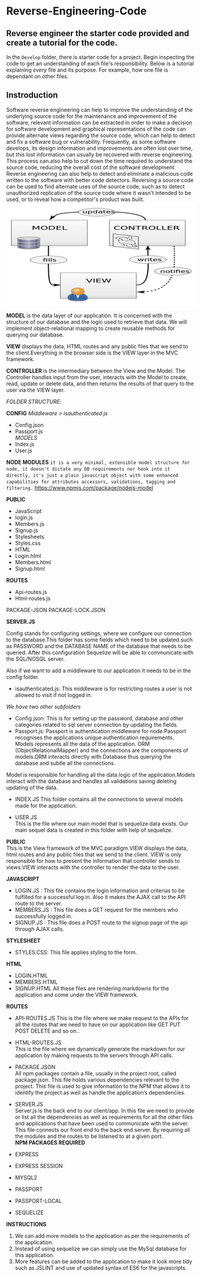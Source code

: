 # Reverse-Engineering-Code
## Reverse engineer the starter code provided and create a tutorial for the code.

In the `Develop` folder, there is starter code for a project. Begin inspecting the code to get an understanding of each file's responsibility. Below is a tutorial explaining *every* file and its purpose. For example, how one file is dependant on other files.

## Instroduction
Software​ reverse engineering can help to improve the understanding of the underlying source code for the maintenance and improvement of the software, relevant information can be extracted in order to make a decision for software development and graphical representations of the code can provide alternate views regarding the source code, which can help to detect and fix a software bug or vulnerability. Frequently, as some software develops, its design information and improvements are often lost over time, but this lost information can usually be recovered with reverse engineering. This process can also help to cut down the time required to understand the source code, reducing the overall cost of the software development.​ Reverse engineering can also help to detect and eliminate a malicious code written to the software with better code detectors. Reversing a source code can be used to find alternate uses of the source code, such as to detect unauthorized replication of the source code where it wasn't intended to be used, or to reveal how a competitor's product was built. 				
![demo](./assets/reverse-eng-demo.png)

**MODEL**​ is the data layer of our application. It is concerned with the structure of our database and the logic used to retrieve that data. We will implement object-relational mapping to create reusable methods for querying our database​. 
					
**VIEW** ​displays the data, HTML routes and any public files that we send to the client.Everything in the browser side is the VIEW layer in the MVC framework. 
		 	 							
**CONTROLLER**​ is the intermediary between the View and the Model. The Controller handles input from the user, interacts with the Model to create, read, update or delete data, and then returns the results of that query to the user via the VIEW layer.				
			
*FOLDER STRUCTURE*:
					
**CONFIG**
*Middleware > isauthenticated.js*							
-  Config.json							 			
-  Passport.js					
*MODELS*												
-  Index.js									
-  User.js
 											
**NODE MODULES**
`it is a very minimal, extensible model structure for node, it doesn't dictate any DB requirements nor hook into it directly, it's just a plain javascript object with some enhanced capabilities for attributes accessors, validations, tagging and filtering.`
https://www.npmjs.com/package/nodejs-model
 
**PUBLIC**										 								
-  JavaScript						 				
-  login.js							
-  Members.js
-  Signup.js		
-  Stylesheets			
-  Styles.css			
-  HTML
-  Login.html
-  Members.html
-  Signup.html
 								
**ROUTES**
 										
-  Api-routes.js			
-  Html-routes.js
 								
PACKAGE-JSON 
PACKAGE-LOCK.JSON
 											
**SERVER.JS**
						
Config​ stands for configuring settings, where we configure our connection to the database.This folder has some fields which need to be updated.such as PASSWORD and the DATABASE NAME of the database that needs to be queried. After this configuration Sequelize will be able to communicate with the SQL/NOSQL server.
						
Also if we want to add a ​middleware​ to our application it needs to be in the config folder. 
- isauthenticated.js: This middleware is for restricting routes a user is not allowed to visit if not logged in.
						
*We have two other subfolders*
 - Config.json: This is for setting up the password, database and other categories related to sql server connection by updating the fields.				
- Passport.js: Passport is authentication middleware for node.Passport recognises the applications unique authentication requirements.				
Models ​represents all the data of the application. ORM (ObjectRelationalMapper) and the connections are the components of models.ORM interacts directly with Database thus querying the database and subtle all the connections.
						
Model is responsible for handling all the data logic of the application.Models interact with the database and handles all validations saving deleting updating of the data.
				
- INDEX.JS
This folder contains all the connections to several models made for the application. 
 
- USER.JS				
This is the file where our main model that is sequelize data exists. Our main sequel data is created in this folder with help of sequelize.			
						
**PUBLIC**					
This is the View framework of the MVC paradigm.VIEW displays the data, html routes and any public files that we send to the client. VIEW is only responsible for how to present the information that controller sends to views.VIEW interacts with the controller to render the data to the user.
						
**JAVASCRIPT**
 
- LOGIN.JS : This file contains the login information and criterias to be fulfilled for a successful log in. Also it makes the AJAX call to the API route to the server.		
- MEMBERS.JS : This file does a GET request for the members who successfully logged in.
- SIGNUP.JS : This file does a POST route to the signup page of the api through AJAX calls.
						
**STYLESHEET**
- STYLES.CSS: This file applies styling to the form.
						
**HTML**
												
- LOGIN.HTML						 			
- MEMBERS.HTML			
- SIGNUP.HTML
All these files are rendering markdowns for the application and come under the VIEW framework.
 								
**ROUTES**
- API-ROUTES.JS
This is the file where we make request to the APIs for all the routes that we need to have on our application like GET PUT POST DELETE and so on..
						
- HTML-ROUTES.JS				
This is the file where we dynamically generate the markdown for our application by making requests to the servers through API calls.
						
- PACKAGE.JSON					
All npm packages contain a file, usually in the project root, called package.json. This file holds various dependencies relevant to the project. This file is used to give information to the NPM that allows it to identify the project as well as handle the application’s dependencies.
						
- SERVER.JS				
Server.js is the back end to our client/app. In this file we need to provide or list all the dependencies as well as requirements for all the other files and applications that have been used to communicate with the server. This file connects our front end to the back end server. By requiring all the modules and the routes to be listened to at a given port.				
**NPM PACKAGES REQUIRED**								 								
-  EXPRESS			
-  EXPRESS SESSION								
-  MYSQL2									
-  PASSPORT								
-  PASSPORT-LOCAL					 			
-  SEQUELIZE
 								
**INSTRUCTIONS**
 									
1. We can add more models to the application as per the requirements of the application.
2. Instead of using sequelize we can simply use the MySql database for this application.	
3. More features can be added to the application to make it look more tidy such as JSLINT and use of updated syntax of ES6 for the javascripts.